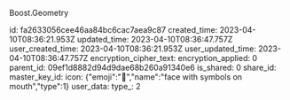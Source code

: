 Boost.Geometry

id: fa2633056cee46aa84bc6cac7aea9c87
created_time: 2023-04-10T08:36:21.953Z
updated_time: 2023-04-10T08:36:47.757Z
user_created_time: 2023-04-10T08:36:21.953Z
user_updated_time: 2023-04-10T08:36:47.757Z
encryption_cipher_text: 
encryption_applied: 0
parent_id: 09ef1d8882d94d9dae68b260a91340e6
is_shared: 0
share_id: 
master_key_id: 
icon: {"emoji":"🤬","name":"face with symbols on mouth","type":1}
user_data: 
type_: 2